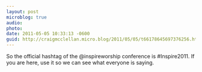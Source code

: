 ```yaml
---
layout: post
microblog: true
audio: 
photo: 
date: 2011-05-05 10:33:13 -0600
guid: http://craigmcclellan.micro.blog/2011/05/05/t66178645697376256.html
---
```

So the official hashtag of the @inspireworship conference is #Inspire2011. If you are here, use it so we can see what everyone is saying.
